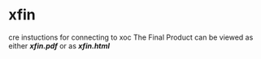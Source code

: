 # xfin
cre instuctions for connecting to xoc 
The Final Product can be viewed as either ***xfin.pdf***
or as ***xfin.html***
